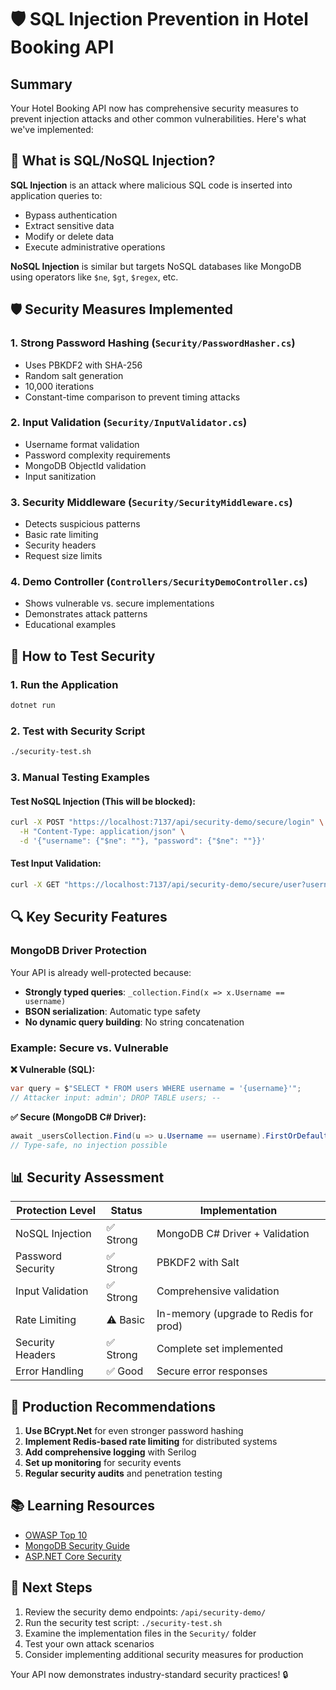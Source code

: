 # 🛡️ SQL Injection Prevention in Hotel Booking API

## Summary

Your Hotel Booking API now has comprehensive security measures to prevent injection attacks and other common vulnerabilities. Here's what we've implemented:

## 🎯 What is SQL/NoSQL Injection?

**SQL Injection** is an attack where malicious SQL code is inserted into application queries to:
- Bypass authentication
- Extract sensitive data
- Modify or delete data
- Execute administrative operations

**NoSQL Injection** is similar but targets NoSQL databases like MongoDB using operators like `$ne`, `$gt`, `$regex`, etc.

## 🛡️ Security Measures Implemented

### 1. **Strong Password Hashing** (`Security/PasswordHasher.cs`)
- Uses PBKDF2 with SHA-256
- Random salt generation
- 10,000 iterations
- Constant-time comparison to prevent timing attacks

### 2. **Input Validation** (`Security/InputValidator.cs`)
- Username format validation
- Password complexity requirements
- MongoDB ObjectId validation
- Input sanitization

### 3. **Security Middleware** (`Security/SecurityMiddleware.cs`)
- Detects suspicious patterns
- Basic rate limiting
- Security headers
- Request size limits

### 4. **Demo Controller** (`Controllers/SecurityDemoController.cs`)
- Shows vulnerable vs. secure implementations
- Demonstrates attack patterns
- Educational examples

## 🧪 How to Test Security

### 1. Run the Application
```bash
dotnet run
```

### 2. Test with Security Script
```bash
./security-test.sh
```

### 3. Manual Testing Examples

#### Test NoSQL Injection (This will be blocked):
```bash
curl -X POST "https://localhost:7137/api/security-demo/secure/login" \
  -H "Content-Type: application/json" \
  -d '{"username": {"$ne": ""}, "password": {"$ne": ""}}'
```

#### Test Input Validation:
```bash
curl -X GET "https://localhost:7137/api/security-demo/secure/user?username=<script>alert('xss')</script>"
```

## 🔍 Key Security Features

### MongoDB Driver Protection
Your API is already well-protected because:
- **Strongly typed queries**: `_collection.Find(x => x.Username == username)`
- **BSON serialization**: Automatic type safety
- **No dynamic query building**: No string concatenation

### Example: Secure vs. Vulnerable

**❌ Vulnerable (SQL):**
```csharp
var query = $"SELECT * FROM users WHERE username = '{username}'";
// Attacker input: admin'; DROP TABLE users; --
```

**✅ Secure (MongoDB C# Driver):**
```csharp
await _usersCollection.Find(u => u.Username == username).FirstOrDefaultAsync();
// Type-safe, no injection possible
```

## 📊 Security Assessment

| Protection Level | Status | Implementation |
|------------------|--------|----------------|
| NoSQL Injection | ✅ Strong | MongoDB C# Driver + Validation |
| Password Security | ✅ Strong | PBKDF2 with Salt |
| Input Validation | ✅ Strong | Comprehensive validation |
| Rate Limiting | ⚠️ Basic | In-memory (upgrade to Redis for prod) |
| Security Headers | ✅ Strong | Complete set implemented |
| Error Handling | ✅ Good | Secure error responses |

## 🚀 Production Recommendations

1. **Use BCrypt.Net** for even stronger password hashing
2. **Implement Redis-based rate limiting** for distributed systems
3. **Add comprehensive logging** with Serilog
4. **Set up monitoring** for security events
5. **Regular security audits** and penetration testing

## 📚 Learning Resources

- [OWASP Top 10](https://owasp.org/www-project-top-ten/)
- [MongoDB Security Guide](https://docs.mongodb.com/manual/security/)
- [ASP.NET Core Security](https://docs.microsoft.com/en-us/aspnet/core/security/)

## 🎉 Next Steps

1. Review the security demo endpoints: `/api/security-demo/`
2. Run the security test script: `./security-test.sh`
3. Examine the implementation files in the `Security/` folder
4. Test your own attack scenarios
5. Consider implementing additional security measures for production

Your API now demonstrates industry-standard security practices! 🔒
